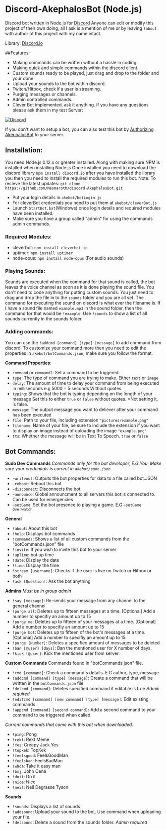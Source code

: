 # Discord-AkephalosBot (Node.js)
Discord bot written in Node.js for [Discord](http://www.discord.gg) Anyone can edit or modify this project of their own doing, all I ask is a mention of me or by leaving `!about` with author of this project with my name intact.

Library: [Discord.io](https://github.com/izy521/discord.io)

##Features:
 - Making commands can be written without a hassle in coding.
 - Making quick and simple commands within the discord client.
 - Custom sounds ready to be played, just drag and drop to the folder and your done.
 - Upload your sounds to the bot within discord.
 - Twitch/Hitbox, check if a user is streaming.
 - Purging messages or channels.
 - Admin controlled commands.
 - Clever Bot implemented, ask it anything.
If you have any questions please ask them in my test Server:

[![Discord](https://discordapp.com/api/servers/160436336095002624/widget.png?style=banner3)](https://discord.gg/0tYqr4FWusEQHErS)

If you don't want to setup a bot, you can also test this bot by [Authorizing AkephalosBot](https://discordapp.com/oauth2/authorize?&client_id=158451686627737600&scope=bot) to your server. 

## Installation:
 You need Node.js 0.12.x or greater installed. Along with making sure NPM is installed when installing Node.js Once installed you need to download the discord library `npm install discord.io` after you have installed the library you then you need to install the required modules to run this bot.
 Note: To recieve the latest updates: 
 `git clone https://github.com/Mesmaroth/discord-AkephalosBot.git`
 
 - Put your login details in `akebot/botLogin.js`
 - For cleverBot credentials you need to put them at `akebot/cleverBot.js`
 - Launch `StartBot.bat`(Windows) once login details and required modules have been installed.
 - Make sure you have a group called "admin" for using the commands admin commands.

### Required Modules:
 - cleverbot: `npm install cleverbot.io`
 - uptimer: `npm install uptimer`
 - node-opus: `npm install node-opus` (For audio sounds)
 
### Playing Sounds:
Sounds are executed when the command for that sound is called, the bot leaves the voice channel as soon as it is done playing the sound file.
You don't need to code anything for putting custom sounds. You just need to drag and drop the file in to the `sounds` folder and you are all set. The command for executing the sound on discord is what ever the filename is. If I have a sound file named `example.mp3` in the sound folder, then the command for that would be `!example`. Use `!sounds` to show a list of all sounds currently in the sounds folder.

### Adding commands: 
You can use the `!addcmd [command] [type] [message]` to add command from discord. To customize your command more then you need to edit the properties in `akebot/botCommands.json`, make sure you follow the format.

 **Command Properties**:
  - `command` or `command2`: Set a command to be triggered.
  - `type`: The type of command you are trying to make. Either `text` or `image`
  - `delay`: The amount of time to delay your command from being executed in milliseconds e.g 5000 = 5 seconds Without quotes
  - `typing`: Shows that the bot is typing depending on the length of your message Set this to either `true` or `false` without quotes. *Not setting it, is false.
  - `message`: The output message you want to deliever after your command has been executed
  - `file`: Path to your file, including extension `"pictures/example.png"`
  - `filename`: Name of your file, be sure to include the extension if you want to display an image instead of uploading the image `"example.png"`
  - `tts`:  Whether the message will be in Text To Speech. `true` or `false`



## Bot Commands: 

 **Sudo Dev Commands** *Commands only for the bot developer, E.G You. Make sure your credenitals is correct in `akebot/sudo.json`*
  - `~writeout`: Outputs the bot properties for data to a file called bot.JSON
  - `~reboot`: Reboot this bot
  - `~disconnect`: Disconnects the bot
  - `~announce`: Global announcment to all servers this bot is connected to. Can be used for emergencies
  - `~setGame`: Set the bot presence to playing a game. E.G `~setGame Overwatch`

 **General**
  - `!about`: About this bot
  - `!help`: Displays bot commands
  - `!commands`: Shows a list of all custom commands from the "botCommands.json" file
  - `!invite`: If you wish to invite this bot to your server
  - `!upTime`: bot up time
  - `!date`: Display the date
  - `!time`: Display the time  
  - `!stream [username]`: Checks if the user is live on Twitch or Hitbox or both
  - `!ask [Question]`: Ask the bot anything


 **Admins** *Must be in group admin*
  - `!say [message]`: Re-sends your message from any channel to the general channel
  - `!purge all`: Deletes up to fifteen messages at a time. [Optional] Add a number to specifiy an amount up to 15
  - `!purge me`: Deletes up to fifteen of your messages at a time. [Optional] Add a number to specifiy an amount up to 15
  - `!purge bot`: Deletes up to fifteen of the bot's messages at a time. [Optional] Add a number to specifiy an amount up to 15
  - `!purge [Number]`: Deletes a specified amount of messages to be deleted  
  - `!ban [@user] [days]`: Ban the mentioned user for X number of days.
  - `!kick [@user]`: Kick the mentioned user from server.  

 **Custom Commands**
  Commands found in "botCommands.json" file.

  - `!cmd [command]`: Check a command's details. E.G author, type, message
  - `!addcmd [command] [type] [message]`: Create a command that will be written in the `botCommands.json` file
  - `!delcmd [command]`: Deletes specified command if editable is true  *Admin required*
  - `!editcmd [command] [new command] [type] [message]`: Edit existing commands
  - `!appcmd [command] [second command]`: Add a second command to your command to be triggered when called.

  *Current commands that come with this bot when downloaded.*
  - `!ping`: Pong
  - `!rekt`: Rekt Meme
  - `!Yes`: Creepy Jack Yes
  - `!topkek`: TopKek
  - `!feelsgood`: FeelsGoodMan
  - `!feelsbad`: FeelsBadMan
  - `!whoa`: Take it easy man
  - `!bmj`: John Cena
  - `!doit`: Do it
  - `!nice`: Nice
  - `!neil`: Neil Degrasse Tyson 

**Sounds**
 - `!sounds`: Displays a list of sounds
 - `!addsound`: Upload your sound to the bot. Use command when uploading your file.
 - `!delsound`: Delete a sound from the sounds folder. *Admin required*